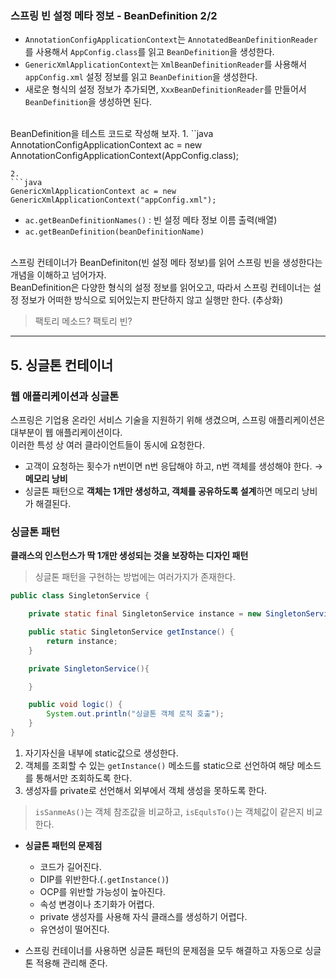 ### 스프링 빈 설정 메타 정보 - BeanDefinition 2/2

- `AnnotationConfigApplicationContext`는 `AnnotatedBeanDefinitionReader`를 사용해서 `AppConfig.class`를 읽고 `BeanDefinition`을 생성한다.
- `GenericXmlApplicationContext`는 `XmlBeanDefinitionReader`를 사용해서 `appConfig.xml` 설정 정보를 읽고 `BeanDefinition`을 생성한다.
- 새로운 형식의 설정 정보가 추가되면, `XxxBeanDefinitionReader`를 만들어서 `BeanDefinition`을 생성하면 된다.

<br>BeanDefinition을 테스트 코드로 작성해 보자.
1.
``java
AnnotationConfigApplicationContext ac = new AnnotationConfigApplicationContext(AppConfig.class);
```
2.
```java
GenericXmlApplicationContext ac = new GenericXmlApplicationContext("appConfig.xml");
```

- `ac.getBeanDefinitionNames()` : 빈 설정 메타 정보 이름 출력(배열)
- `ac.getBeanDefinition(beanDefinitionName)`

<br>스프링 컨테이너가 BeanDefiniton(빈 설정 메타 정보)를 읽어 스프링 빈을 생성한다는 개념을 이해하고 넘어가자.
<br>BeanDefinition은 다양한 형식의 설정 정보를 읽어오고, 따라서 스프링 컨테이너는 설정 정보가 어떠한 방식으로 되어있는지 판단하지 않고 실행만 한다. (추상화)

> 팩토리 메소드? 팩토리 빈?

---

## 5. 싱글톤 컨테이너
### 웹 애플리케이션과 싱글톤

스프링은 기업용 온라인 서비스 기술을 지원하기 위해 생겼으며, 스프링 애플리케이션은 대부분이 웹 애플리케이션이다.
<br>이러한 특성 상 여러 클라이언트들이 동시에 요청한다.

- 고객이 요청하는 횟수가 n번이면 n번 응답해야 하고, n번 객체를 생성해야 한다. → **메모리 낭비**
- 싱글톤 패턴으로 **객체는 1개만 생성하고, 객체를 공유하도록 설계**하면 메모리 낭비가 해결된다.

### 싱글톤 패턴
**클래스의 인스턴스가 딱 1개만 생성되는 것을 보장하는 디자인 패턴**

> 싱글톤 패턴을 구현하는 방법에는 여러가지가 존재한다.

```java
public class SingletonService {

    private static final SingletonService instance = new SingletonService();

    public static SingletonService getInstance() {
        return instance;
    }

    private SingletonService(){

    }

    public void logic() {
        System.out.println("싱글톤 객체 로직 호출");
    }
}
```
1. 자기자신을 내부에 static값으로 생성한다.
2. 객체를 조회할 수 있는 `getInstance()` 메소드를 static으로 선언하여 해당 메소드를 통해서만 조회하도록 한다.
3. 생성자를 private로 선언해서 외부에서 객체 생성을 못하도록 한다.

  > `isSanmeAs()`는 객체 참조값을 비교하고, `isEqulsTo()`는 객체값이 같은지 비교한다.

- **싱글톤 패턴의 문제점**
  - 코드가 길어진다.
  - DIP를 위반한다.(`.getInstance()`)
  - OCP를 위반할 가능성이 높아진다.
  - 속성 변경이나 초기화가 어렵다.
  - private 생성자를 사용해 자식 클래스를 생성하기 어렵다.
  - 유연성이 떨어진다.


- 스프링 컨테이너를 사용하면 싱글톤 패턴의 문제점을 모두 해결하고 자동으로 싱글톤 적용해 관리해 준다.
